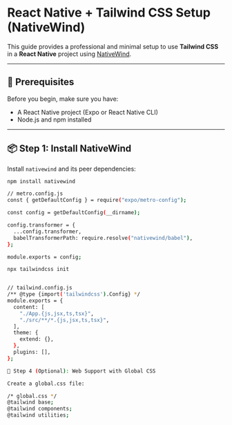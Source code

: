 # React Native + Tailwind CSS Setup (NativeWind)

This guide provides a professional and minimal setup to use **Tailwind CSS** in a **React Native** project using [NativeWind](https://www.nativewind.dev/).

---

## 🚀 Prerequisites

Before you begin, make sure you have:

- A React Native project (Expo or React Native CLI)
- Node.js and npm installed

---

## 📦 Step 1: Install NativeWind

Install `nativewind` and its peer dependencies:

```bash
npm install nativewind

// metro.config.js
const { getDefaultConfig } = require("expo/metro-config");

const config = getDefaultConfig(__dirname);

config.transformer = {
  ...config.transformer,
  babelTransformerPath: require.resolve("nativewind/babel"),
};

module.exports = config;

npx tailwindcss init


// tailwind.config.js
/** @type {import('tailwindcss').Config} */
module.exports = {
  content: [
    "./App.{js,jsx,ts,tsx}",
    "./src/**/*.{js,jsx,ts,tsx}",
  ],
  theme: {
    extend: {},
  },
  plugins: [],
};

🧾 Step 4 (Optional): Web Support with Global CSS

Create a global.css file:

/* global.css */
@tailwind base;
@tailwind components;
@tailwind utilities;
```

